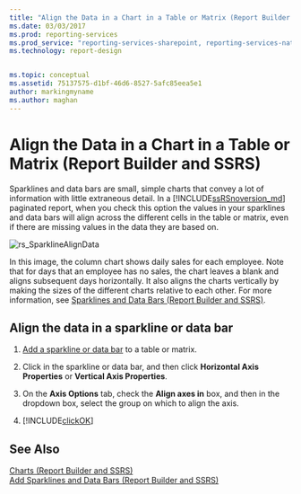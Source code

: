 ```yaml
---
title: "Align the Data in a Chart in a Table or Matrix (Report Builder and SSRS) | Microsoft Docs"
ms.date: 03/03/2017
ms.prod: reporting-services
ms.prod_service: "reporting-services-sharepoint, reporting-services-native"
ms.technology: report-design


ms.topic: conceptual
ms.assetid: 75137575-d1bf-46d6-8527-5afc85eea5e1
author: markingmyname
ms.author: maghan
---
```

# Align the Data in a Chart in a Table or Matrix (Report Builder and SSRS)
  Sparklines and data bars are small, simple charts that convey a lot of information with little extraneous detail. In a [!INCLUDE[ssRSnoversion_md](../../includes/ssrsnoversion-md.md)] paginated report, when you check this option the values in your sparklines and data bars will align across the different cells in the table or matrix, even if there are missing values in the data they are based on.  
  
 ![rs_SparklineAlignData](../../reporting-services/report-design/media/rs-sparklinealigndata.gif "rs_SparklineAlignData")  
  
 In this image, the column chart shows daily sales for each employee. Note that for days that an employee has no sales, the chart leaves a blank and aligns subsequent days horizontally. It also aligns the charts vertically by making the sizes of the different charts relative to each other. For more information, see [Sparklines and Data Bars &#40;Report Builder and SSRS&#41;](../../reporting-services/report-design/sparklines-and-data-bars-report-builder-and-ssrs.md).  
  
## Align the data in a sparkline or data bar  
  
1.  [Add a sparkline or data bar](../../reporting-services/report-design/add-sparklines-and-data-bars-report-builder-and-ssrs.md) to a table or matrix.  
  
2. Click in the sparkline or data bar, and then click **Horizontal Axis Properties** or **Vertical Axis Properties**.  
  
2.  On the **Axis Options** tab, check the **Align axes in** box, and then in the dropdown box, select the group on which to align the axis.  
  
3.  [!INCLUDE[clickOK](../../includes/clickok-md.md)]  
  
## See Also  
 [Charts &#40;Report Builder and SSRS&#41;](../../reporting-services/report-design/charts-report-builder-and-ssrs.md)   
 [Add Sparklines and Data Bars &#40;Report Builder and SSRS&#41;](../../reporting-services/report-design/add-sparklines-and-data-bars-report-builder-and-ssrs.md)  
  
  
